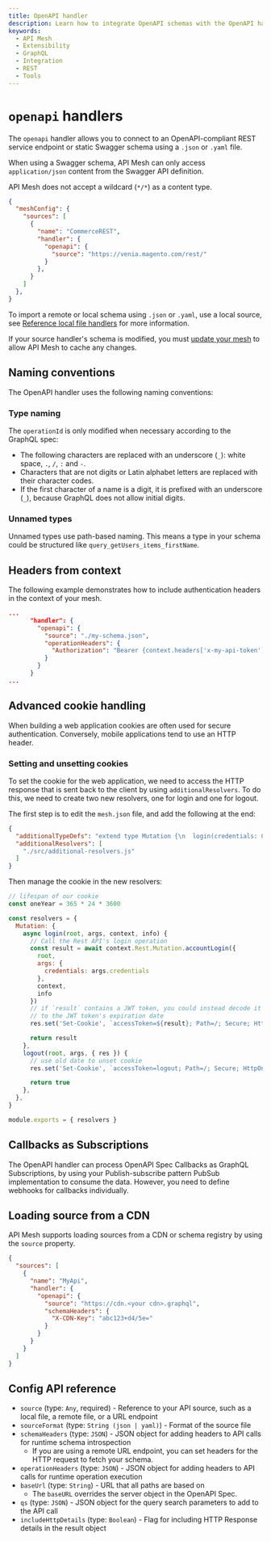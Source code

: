 ```yaml
---
title: OpenAPI handler
description: Learn how to integrate OpenAPI schemas with the OpenAPI handler.
keywords:
  - API Mesh
  - Extensibility
  - GraphQL
  - Integration
  - REST
  - Tools
---
```


# `openapi` handlers

The `openapi` handler allows you to connect to an OpenAPI-compliant REST service endpoint or static Swagger schema using a `.json` or `.yaml` file.

<InlineAlert variant="info" slots="text"/>

When using a Swagger schema, API Mesh can only access `application/json` content from the Swagger API definition.

<InlineAlert variant="warning" slots="text"/>

API Mesh does not accept a wildcard (`*/*`) as a content type.

```json
{
  "meshConfig": {
    "sources": [
      {
        "name": "CommerceREST",
        "handler": {
          "openapi": {
            "source": "https://venia.magento.com/rest/"
          }
        },
      }
    ]
  },
}
```

To import a remote or local schema using `.json` or `.yaml`, use a local source, see [Reference local file handlers](../../gateway/./handlers/index.md#reference-local-files-in-handlers) for more information.

<InlineAlert variant="info" slots="text"/>

If your source handler's schema is modified, you must [update your mesh](../../gateway/create-mesh.md#update-an-existing-mesh) to allow API Mesh to cache any changes.

## Naming conventions

The OpenAPI handler uses the following naming conventions:

### Type naming

The `operationId` is only modified when necessary according to the GraphQL spec:

  - The following characters are replaced with an underscore (`_`): white space, `.`, `/`, `:` and `-`.
  - Characters that are not digits or Latin alphabet letters are replaced with their character codes.
  - If the first character of a name is a digit, it is prefixed with an underscore (`_`), because GraphQL does not allow initial digits.

### Unnamed types

Unnamed types use path-based naming. This means a type in your schema could be structured like `query_getUsers_items_firstName`.

## Headers from context

The following example demonstrates how to include authentication headers in the context of your mesh.

```json
...
      "handler": {
        "openapi": {
          "source": "./my-schema.json",
          "operationHeaders": {
            "Authorization": "Bearer {context.headers['x-my-api-token']}"
          }
        }
      }
...
```

## Advanced cookie handling

When building a web application cookies are often used for secure authentication. Conversely, mobile applications tend to use an HTTP header.

### Setting and unsetting cookies

To set the cookie for the web application, we need to access the HTTP response that is sent back to the client by using `additionalResolvers`. To do this, we need to create two new resolvers, one for login and one for logout.

The first step is to edit the `mesh.json` file, and add the following at the end:

```json
{
  "additionalTypeDefs": "extend type Mutation {\n  login(credentials: Credentials!): String\n  logout: Boolean\n}\n",
  "additionalResolvers": [
    "./src/additional-resolvers.js"
  ]
}
```

Then manage the cookie in the new resolvers:

```js
// lifespan of our cookie
const oneYear = 365 * 24 * 3600

const resolvers = {
  Mutation: {
    async login(root, args, context, info) {
      // Call the Rest API's login operation
      const result = await context.Rest.Mutation.accountLogin({
        root,
        args: {
          credentials: args.credentials
        },
        context,
        info
      })
      // if `result` contains a JWT token, you could instead decode it and set `Expires`
      // to the JWT token's expiration date
      res.set('Set-Cookie', `accessToken=${result}; Path=/; Secure; HttpOnly; Max-Age=${oneYear};`)

      return result
    },
    logout(root, args, { res }) {
      // use old date to unset cookie
      res.set('Set-Cookie', `accessToken=logout; Path=/; Secure; HttpOnly; Expires=Thu, 1 Jan 1970 00:00:00 GMT;`)

      return true
    },
  },
}

module.exports = { resolvers }
```

## Callbacks as Subscriptions

The OpenAPI handler can process OpenAPI Spec Callbacks as GraphQL Subscriptions, by using your Publish-subscribe pattern PubSub implementation to consume the data. However, you need to define webhooks for callbacks individually.

## Loading source from a CDN

API Mesh supports loading sources from a CDN or schema registry by using the `source` property.

```json
{
  "sources": [
    {
      "name": "MyApi",
      "handler": {
        "openapi": {
          "source": "https://cdn.<your cdn>.graphql",
          "schemaHeaders": {
            "X-CDN-Key": "abc123+d4/5e="
          }
        }
      }
    }
  ]
}
```

## Config API reference

-  `source` (type: `Any`, required) - Reference to your API source, such as a local file, a remote file, or a URL endpoint
-  `sourceFormat` (type: `String (json | yaml)`) - Format of the source file
-  `schemaHeaders` (type: `JSON`) - JSON object for adding headers to API calls for runtime schema introspection
   -  If you are using a remote URL endpoint, you can set headers for the HTTP request to fetch your schema.
-  `operationHeaders` (type: `JSON`) - JSON object for adding headers to API calls for runtime operation execution
-  `baseUrl` (type: `String`) - URL that all paths are based on
   -  The `baseURL` overrides the server object in the OpenAPI Spec.
-  `qs` (type: `JSON`) - JSON object for the query search parameters to add to the API call
-  `includeHttpDetails` (type: `Boolean`) - Flag for including HTTP Response details in the result object
